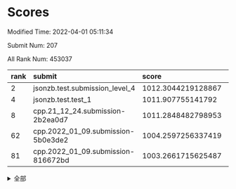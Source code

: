 # Scores

Modified Time: 2022-04-01 05:11:34

Submit Num: 207

All Rank Num: 453037

| rank |               submit               |       score        |       sigma        | pk_num |
| :--- | :--------------------------------- | :----------------- | :----------------- | :----- |
| 2    | jsonzb.test.submission_level_4     | 1012.3044219128867 | 0.8099685282677305 | 8754   |
| 4    | jsonzb.test.test_1                 | 1011.907755141792  | 0.7749034666873278 | 8756   |
| 8    | cpp.21_12_24.submission-2b2ea0d7   | 1011.2848482798953 | 0.805193878343412  | 8758   |
| 62   | cpp.2022_01_09.submission-5b0e3de2 | 1004.2597256337419 | 0.7076345339543968 | 8754   |
| 81   | cpp.2022_01_09.submission-816672bd | 1003.2661715625487 | 0.7043268160534046 | 8753   |


<details>
<summary>全部</summary>

| rank |                 submit                 |       score        |       sigma        | pk_num |
| :--- | :------------------------------------- | :----------------- | :----------------- | :----- |
| 1    | gobigger.level_3.submission_level_3_19 | 1012.5174593121354 | 0.7788116094696557 | 8749   |
| 2    | jsonzb.test.submission_level_4         | 1012.3044219128867 | 0.8099685282677305 | 8754   |
| 3    | gobigger.level_3.submission_level_3_26 | 1011.9371737543279 | 0.7692702972431441 | 8755   |
| 4    | jsonzb.test.test_1                     | 1011.907755141792  | 0.7749034666873278 | 8756   |
| 5    | gobigger.level_3.submission_level_3_16 | 1011.5478443973778 | 0.7627000728996228 | 8753   |
| 6    | gobigger.level_3.submission_level_3_13 | 1011.359416208253  | 0.7606612786763253 | 8757   |
| 7    | gobigger.level_3.submission_level_3_36 | 1011.313120084213  | 0.7781577068885791 | 8758   |
| 8    | cpp.21_12_24.submission-2b2ea0d7       | 1011.2848482798953 | 0.805193878343412  | 8758   |
| 9    | gobigger.level_3.submission_level_3_39 | 1011.0868773687289 | 0.7734451864808439 | 8754   |
| 10   | gobigger.level_3.submission_level_3_11 | 1011.0288024684656 | 0.7482767888864515 | 8755   |
| 11   | gobigger.level_3.submission_level_3_0  | 1010.9193041481769 | 0.7617185001458415 | 8751   |
| 12   | gobigger.level_3.submission_level_3_31 | 1010.7346247473416 | 0.7506869003513844 | 8752   |
| 13   | gobigger.level_3.submission_level_3_28 | 1010.6738699140335 | 0.7815033067273252 | 8755   |
| 14   | gobigger.level_3.submission_level_3_30 | 1010.5791260651796 | 0.7433972720914539 | 8755   |
| 15   | gobigger.level_3.submission_level_3_27 | 1010.5572323225783 | 0.7594463089477819 | 8754   |
| 16   | gobigger.level_3.submission_level_3_18 | 1010.5296576708938 | 0.7585320798441118 | 8754   |
| 17   | gobigger.level_3.submission_level_3_17 | 1010.5273613368721 | 0.7737679685682083 | 8758   |
| 18   | gobigger.level_3.submission_level_3_44 | 1010.5225409561037 | 0.7835756435039652 | 8754   |
| 19   | gobigger.level_3.submission_level_3_20 | 1010.3414205363157 | 0.7428141540584131 | 8762   |
| 20   | gobigger.level_3.submission_level_3_9  | 1010.3245261472185 | 0.761020646057996  | 8758   |
| 21   | gobigger.level_3.submission_level_3_6  | 1010.2895241480643 | 0.7779232115782475 | 8753   |
| 22   | gobigger.level_3.submission_level_3_2  | 1010.2328909566282 | 0.7679227104487474 | 8751   |
| 23   | gobigger.level_3.submission_level_3_46 | 1010.1826838450291 | 0.7759428328533391 | 8752   |
| 24   | gobigger.level_3.submission_level_3_47 | 1010.162791216719  | 0.7556516947875831 | 8755   |
| 25   | gobigger.level_3.submission_level_3_22 | 1010.108072413516  | 0.7429924849596944 | 8752   |
| 26   | gobigger.level_3.submission_level_3_45 | 1010.0764445099643 | 0.7758721708490427 | 8754   |
| 27   | gobigger.level_3.submission_level_3_43 | 1009.9565582421833 | 0.7551647456127301 | 8754   |
| 28   | gobigger.level_3.submission_level_3_14 | 1009.902678505471  | 0.7728202818683075 | 8754   |
| 29   | gobigger.level_3.submission_level_3_49 | 1009.8711035290671 | 0.7466167678627821 | 8752   |
| 30   | gobigger.level_3.submission_level_3_38 | 1009.8527951226752 | 0.7512414486275162 | 8756   |
| 31   | gobigger.level_3.submission_level_3_40 | 1009.7862599636188 | 0.7510978685649699 | 8750   |
| 32   | gobigger.level_3.submission_level_3_1  | 1009.785559107839  | 0.7732203436416853 | 8758   |
| 33   | gobigger.level_3.submission_level_3_37 | 1009.7741122707224 | 0.733246039699123  | 8755   |
| 34   | gobigger.level_3.submission_level_3_42 | 1009.7651348351068 | 0.7636190824697365 | 8752   |
| 35   | gobigger.level_3.submission_level_3_8  | 1009.7359050222827 | 0.7526371260740753 | 8760   |
| 36   | gobigger.level_3.submission_level_3_5  | 1009.7293170944452 | 0.7572671781203908 | 8753   |
| 37   | gobigger.level_3.submission_level_3_7  | 1009.7062580130398 | 0.7674094220799    | 8754   |
| 38   | gobigger.level_3.submission_level_3_12 | 1009.6468381580601 | 0.7625793179952725 | 8751   |
| 39   | gobigger.level_3.submission_level_3_35 | 1009.5157102934736 | 0.7445202448321647 | 8758   |
| 40   | gobigger.level_3.submission_level_3_21 | 1009.5093664274191 | 0.7545297606780936 | 8756   |
| 41   | gobigger.level_3.submission_level_3_41 | 1009.4953909007306 | 0.7581384393994037 | 8755   |
| 42   | gobigger.level_3.submission_level_3_10 | 1009.4844559329542 | 0.7548828501860358 | 8751   |
| 43   | gobigger.level_3.submission_level_3_23 | 1009.4503205220473 | 0.7517770736800198 | 8762   |
| 44   | gobigger.level_3.submission_level_3_48 | 1009.3385683528935 | 0.7540890291827007 | 8753   |
| 45   | gobigger.level_3.submission_level_3_34 | 1009.2178091142382 | 0.7540356468432656 | 8758   |
| 46   | gobigger.level_3.submission_level_3_24 | 1009.1899667329318 | 0.7371371114182704 | 8748   |
| 47   | gobigger.level_3.submission_level_3_29 | 1009.1357522891914 | 0.7446322874100135 | 8757   |
| 48   | gobigger.level_3.submission_level_3_33 | 1008.9971820615528 | 0.7575909728341379 | 8749   |
| 49   | gobigger.level_3.submission_level_3_4  | 1008.94287250817   | 0.7412508261070426 | 8747   |
| 50   | gobigger.level_3.submission_level_3_3  | 1008.9236075071678 | 0.7411642180457441 | 8754   |
| 51   | gobigger.level_3.submission_level_3_15 | 1008.8301012550455 | 0.7348657606039631 | 8753   |
| 52   | gobigger.level_3.submission_level_3_32 | 1008.7966735800803 | 0.7616525106806031 | 8758   |
| 53   | gobigger.level_3.submission_level_3_25 | 1008.6007711027313 | 0.7279628223667314 | 8758   |
| 54   | gobigger.level_1.submission_level_1_32 | 1005.6369174079872 | 0.726316682353533  | 8759   |
| 55   | gobigger.level_1.submission_level_1_21 | 1004.8936616467191 | 0.7090188279947246 | 8754   |
| 56   | gobigger.level_1.submission_level_1_47 | 1004.8313396777696 | 0.698371403434733  | 8754   |
| 57   | gobigger.level_1.submission_level_1_22 | 1004.5121224079476 | 0.708277322728555  | 8747   |
| 58   | gobigger.level_1.submission_level_1_30 | 1004.4200735635172 | 0.695864182064097  | 8750   |
| 59   | gobigger.level_1.submission_level_1_38 | 1004.4102351374198 | 0.7116706328350083 | 8752   |
| 60   | gobigger.level_1.submission_level_1_1  | 1004.2832099422347 | 0.715466882041354  | 8758   |
| 61   | gobigger.level_1.submission_level_1_37 | 1004.2777682330187 | 0.718884143368349  | 8756   |
| 62   | cpp.2022_01_09.submission-5b0e3de2     | 1004.2597256337419 | 0.7076345339543968 | 8754   |
| 63   | gobigger.level_1.submission_level_1_0  | 1004.2447673210252 | 0.7209218110931144 | 8750   |
| 64   | gobigger.level_1.submission_level_1_31 | 1004.1514644931773 | 0.7153665477281536 | 8758   |
| 65   | gobigger.level_1.submission_level_1_48 | 1004.1240024374882 | 0.725749492297054  | 8756   |
| 66   | gobigger.level_1.submission_level_1_36 | 1004.0590862958815 | 0.7278380195918629 | 8754   |
| 67   | gobigger.level_1.submission_level_1_42 | 1003.869358233883  | 0.720667707156229  | 8758   |
| 68   | gobigger.level_1.submission_level_1_13 | 1003.7701979248247 | 0.7069517441328711 | 8755   |
| 69   | gobigger.level_1.submission_level_1_28 | 1003.732425619882  | 0.7209533511162793 | 8758   |
| 70   | gobigger.level_1.submission_level_1_40 | 1003.5908618146077 | 0.7258176427168822 | 8755   |
| 71   | gobigger.level_1.submission_level_1_39 | 1003.5850563675782 | 0.722721049048246  | 8758   |
| 72   | gobigger.level_1.submission_level_1_29 | 1003.5664279531139 | 0.7262818128770078 | 8754   |
| 73   | gobigger.level_1.submission_level_1_18 | 1003.4471244065318 | 0.7098815699668677 | 8753   |
| 74   | gobigger.level_1.submission_level_1_44 | 1003.3947675574406 | 0.7040013235339249 | 8757   |
| 75   | gobigger.level_1.submission_level_1_46 | 1003.3376835392583 | 0.7160274118452998 | 8753   |
| 76   | gobigger.level_1.submission_level_1_5  | 1003.3218068923551 | 0.7124691053019673 | 8750   |
| 77   | gobigger.level_1.submission_level_1_16 | 1003.318873827638  | 0.7090068954152734 | 8761   |
| 78   | gobigger.level_1.submission_level_1_12 | 1003.3177441585425 | 0.7132899713364672 | 8753   |
| 79   | gobigger.level_1.submission_level_1_20 | 1003.3017371177343 | 0.7148539938332324 | 8760   |
| 80   | gobigger.level_1.submission_level_1_7  | 1003.2816534427916 | 0.7079554292601427 | 8751   |
| 81   | cpp.2022_01_09.submission-816672bd     | 1003.2661715625487 | 0.7043268160534046 | 8753   |
| 82   | gobigger.level_1.submission_level_1_35 | 1003.2333090650288 | 0.7181756632957543 | 8752   |
| 83   | gobigger.level_1.submission_level_1_49 | 1003.1681832453379 | 0.7254180828571374 | 8760   |
| 84   | gobigger.level_1.submission_level_1_41 | 1003.1035540818789 | 0.7082436579094489 | 8751   |
| 85   | gobigger.level_1.submission_level_1_43 | 1003.0941080058884 | 0.7160900715427534 | 8758   |
| 86   | gobigger.level_1.submission_level_1_14 | 1003.0150881356979 | 0.7093096382569722 | 8753   |
| 87   | gobigger.level_1.submission_level_1_15 | 1002.9196266404382 | 0.7254817091634782 | 8757   |
| 88   | gobigger.level_1.submission_level_1_4  | 1002.8903218391854 | 0.70899545540048   | 8754   |
| 89   | gobigger.level_1.submission_level_1_25 | 1002.8843354002836 | 0.7265457667444257 | 8754   |
| 90   | gobigger.level_1.submission_level_1_8  | 1002.8808519683924 | 0.7111521031486754 | 8753   |
| 91   | gobigger.level_1.submission_level_1_34 | 1002.8271972356107 | 0.7144015538436361 | 8755   |
| 92   | gobigger.level_1.submission_level_1_11 | 1002.8138806676758 | 0.7123422364789639 | 8752   |
| 93   | gobigger.level_1.submission_level_1_45 | 1002.8095252475805 | 0.7165671095090843 | 8759   |
| 94   | gobigger.level_1.submission_level_1_24 | 1002.760157715325  | 0.722446227694978  | 8756   |
| 95   | gobigger.level_1.submission_level_1_26 | 1002.6749376454508 | 0.7197840074613259 | 8755   |
| 96   | gobigger.level_1.submission_level_1_6  | 1002.6539352134489 | 0.7060348194573526 | 8753   |
| 97   | gobigger.level_1.submission_level_1_10 | 1002.6488814995273 | 0.717694245450826  | 8751   |
| 98   | gobigger.level_1.submission_level_1_3  | 1002.6182730767831 | 0.7036343865353996 | 8750   |
| 99   | gobigger.level_1.submission_level_1_9  | 1002.5970140582142 | 0.7141649014064079 | 8752   |
| 100  | gobigger.level_1.submission_level_1_2  | 1002.5653063441662 | 0.7045385548002928 | 8754   |
| 101  | gobigger.level_1.submission_level_1_33 | 1002.5577459631871 | 0.715357972491533  | 8755   |
| 102  | gobigger.level_1.submission_level_1_27 | 1002.4973669818529 | 0.7213804651768957 | 8758   |
| 103  | gobigger.level_1.submission_level_1_19 | 1002.2492477545903 | 0.7110018171197579 | 8758   |
| 104  | gobigger.level_1.submission_level_1_17 | 1002.2094155650382 | 0.7225874019964794 | 8756   |
| 105  | gobigger.level_1.submission_level_1_23 | 1002.0625804850968 | 0.7055478212579654 | 8758   |
| 106  | gobigger.random.submission_random_22   | 997.2176059969546  | 0.7024760532890306 | 8755   |
| 107  | gobigger.random.submission_random_28   | 996.875338856144   | 0.7166458322389926 | 8751   |
| 108  | gobigger.random.submission_random_39   | 996.6505791643908  | 0.6973334649521966 | 8754   |
| 109  | gobigger.random.submission_random_0    | 996.6304861405184  | 0.7148222279391065 | 8757   |
| 110  | gobigger.random.submission_random_20   | 996.6148493346784  | 0.7119340011574667 | 8755   |
| 111  | gobigger.random.submission_random_34   | 996.5683478839687  | 0.6934542416134295 | 8749   |
| 112  | gobigger.random.submission_random_21   | 996.5562748901907  | 0.7230692441826022 | 8756   |
| 113  | gobigger.random.submission_random_48   | 996.5505053466259  | 0.7255102354968852 | 8753   |
| 114  | gobigger.random.submission_random_7    | 996.5346748796171  | 0.7094625347755316 | 8753   |
| 115  | gobigger.random.submission_random_13   | 996.499060359706   | 0.7240665004570931 | 8759   |
| 116  | gobigger.random.submission_random_32   | 996.4794176938857  | 0.7171128723305175 | 8759   |
| 117  | gobigger.random.submission_random_11   | 996.3549475390946  | 0.7072677134080896 | 8759   |
| 118  | gobigger.random.submission_random_42   | 996.2623979535284  | 0.7118280121640189 | 8752   |
| 119  | gobigger.random.submission_random_6    | 996.2320842191272  | 0.7023586506074099 | 8756   |
| 120  | gobigger.random.submission_random_23   | 996.2250908274461  | 0.7095318793794325 | 8754   |
| 121  | gobigger.random.submission_random_46   | 996.2215353085822  | 0.7053240441613858 | 8755   |
| 122  | gobigger.random.submission_random_19   | 996.1331205450294  | 0.7150853201721646 | 8757   |
| 123  | gobigger.random.submission_random_36   | 996.1241551587648  | 0.7092093265840642 | 8750   |
| 124  | gobigger.random.submission_random_12   | 996.0945038230577  | 0.7243561030277347 | 8752   |
| 125  | gobigger.random.submission_random_26   | 996.0784999076255  | 0.7101023428986922 | 8756   |
| 126  | gobigger.random.submission_random_2    | 996.0629774220838  | 0.711458144633482  | 8753   |
| 127  | gobigger.random.submission_random_41   | 996.0496788524126  | 0.7122043932964864 | 8753   |
| 128  | gobigger.random.submission_random_5    | 996.0392215285456  | 0.7045199255754699 | 8752   |
| 129  | gobigger.random.submission_random_33   | 996.0280376461237  | 0.7063567663910837 | 8752   |
| 130  | gobigger.random.submission_random_38   | 996.0060631480685  | 0.7009092501778682 | 8759   |
| 131  | gobigger.random.submission_random_29   | 995.9999839468251  | 0.7144535796855137 | 8755   |
| 132  | gobigger.random.submission_random_47   | 995.9438206105275  | 0.7217955483463807 | 8760   |
| 133  | gobigger.random.submission_random_35   | 995.8468403930333  | 0.7166007069809825 | 8753   |
| 134  | gobigger.random.submission_random_43   | 995.7873977456395  | 0.7150968098954182 | 8754   |
| 135  | gobigger.random.submission_random_44   | 995.7856923183148  | 0.7014448671196445 | 8753   |
| 136  | gobigger.random.submission_random_14   | 995.7783603587224  | 0.7104757859774901 | 8746   |
| 137  | gobigger.random.submission_random_24   | 995.7740559972625  | 0.7120806220708318 | 8762   |
| 138  | gobigger.random.submission_random_17   | 995.734467184324   | 0.7094099838559732 | 8753   |
| 139  | gobigger.random.submission_random_16   | 995.7336575030874  | 0.7150655444171096 | 8756   |
| 140  | gobigger.random.submission_random_45   | 995.6995800667316  | 0.7109060758580545 | 8755   |
| 141  | gobigger.random.submission_random_18   | 995.6928889446168  | 0.7257561742925532 | 8758   |
| 142  | gobigger.random.submission_random_31   | 995.6773281940472  | 0.7041625193476893 | 8753   |
| 143  | gobigger.random.submission_random_8    | 995.6407730060167  | 0.7072002277800216 | 8758   |
| 144  | gobigger.random.submission_random_37   | 995.6228472541529  | 0.7124334398955219 | 8753   |
| 145  | gobigger.random.submission_random_49   | 995.5711352575202  | 0.705374373877605  | 8754   |
| 146  | gobigger.random.submission_random_10   | 995.5462914820627  | 0.7014253739377168 | 8759   |
| 147  | gobigger.random.submission_random_4    | 995.5343274333682  | 0.7165591751921049 | 8751   |
| 148  | gobigger.random.submission_random_3    | 995.5319735749537  | 0.7328027367817853 | 8759   |
| 149  | gobigger.random.submission_random_9    | 995.4437543523912  | 0.7161618157407574 | 8760   |
| 150  | gobigger.random.submission_random_25   | 995.2391882795686  | 0.7091343790296013 | 8754   |
| 151  | gobigger.random.submission_random_30   | 995.1939844341144  | 0.7049309046693819 | 8749   |
| 152  | gobigger.random.submission_random_1    | 995.1394465916284  | 0.7170593633315144 | 8751   |
| 153  | gobigger.level_2.submission_level_2_48 | 995.0634336342689  | 0.7237937273016739 | 8750   |
| 154  | gobigger.random.submission_random_40   | 995.0395131280254  | 0.7172445180781172 | 8746   |
| 155  | gobigger.random.submission_random_27   | 994.6631978917454  | 0.7186603090474214 | 8753   |
| 156  | gobigger.random.submission_random_15   | 994.3126389330074  | 0.7183171431876454 | 8754   |
| 157  | gobigger.level_2.submission_level_2_20 | 994.2370714452419  | 0.7169568180534636 | 8756   |
| 158  | gobigger.level_2.submission_level_2_21 | 994.1712164799294  | 0.7379718434206577 | 8752   |
| 159  | gobigger.level_2.submission_level_2_27 | 993.572347228223   | 0.7530551615730413 | 8752   |
| 160  | gobigger.level_2.submission_level_2_45 | 993.4464336419478  | 0.7402155869054665 | 8758   |
| 161  | gobigger.level_2.submission_level_2_16 | 993.4282692323037  | 0.7338784076458476 | 8756   |
| 162  | gobigger.level_2.submission_level_2_30 | 993.2989673732437  | 0.7495677539542347 | 8753   |
| 163  | gobigger.level_2.submission_level_2_11 | 993.262736402284   | 0.7362321358018299 | 8749   |
| 164  | gobigger.level_2.submission_level_2_47 | 993.1585970499623  | 0.7353054203042703 | 8759   |
| 165  | gobigger.level_2.submission_level_2_2  | 993.1494329209097  | 0.7388220689995739 | 8756   |
| 166  | gobigger.level_2.submission_level_2_14 | 993.012041464027   | 0.7480877633318063 | 8752   |
| 167  | gobigger.level_2.submission_level_2_38 | 992.8669437138138  | 0.7477682971644517 | 8753   |
| 168  | gobigger.level_2.submission_level_2_13 | 992.8220440874995  | 0.7312094699114089 | 8755   |
| 169  | gobigger.level_2.submission_level_2_6  | 992.7913649536797  | 0.7488247309845989 | 8750   |
| 170  | gobigger.level_2.submission_level_2_26 | 992.7743339502257  | 0.7309415659342707 | 8755   |
| 171  | gobigger.level_2.submission_level_2_22 | 992.7698197008889  | 0.7545015712442203 | 8756   |
| 172  | gobigger.level_2.submission_level_2_35 | 992.6669043112583  | 0.7417767747148403 | 8752   |
| 173  | gobigger.level_2.submission_level_2_39 | 992.6458418987437  | 0.7386718922815217 | 8756   |
| 174  | gobigger.level_2.submission_level_2_42 | 992.6266934138225  | 0.7541044909337863 | 8753   |
| 175  | gobigger.level_2.submission_level_2_15 | 992.4697249561693  | 0.7436802195147053 | 8755   |
| 176  | gobigger.level_2.submission_level_2_31 | 992.3335534924199  | 0.7456852664013849 | 8753   |
| 177  | gobigger.level_2.submission_level_2_36 | 992.3161263855983  | 0.7491045402407951 | 8756   |
| 178  | gobigger.level_2.submission_level_2_24 | 992.2396181820969  | 0.7514486257597381 | 8757   |
| 179  | gobigger.level_2.submission_level_2_46 | 992.2038509765777  | 0.7365816742011645 | 8748   |
| 180  | gobigger.level_2.submission_level_2_1  | 992.1952005967009  | 0.7365140878902938 | 8751   |
| 181  | gobigger.level_2.submission_level_2_40 | 992.1069333770498  | 0.735365328408135  | 8758   |
| 182  | gobigger.level_2.submission_level_2_10 | 992.0976123986801  | 0.7548946607187227 | 8756   |
| 183  | gobigger.level_2.submission_level_2_37 | 992.0548904762722  | 0.7586825598722743 | 8755   |
| 184  | gobigger.level_2.submission_level_2_43 | 991.9890780494378  | 0.7456134591128457 | 8751   |
| 185  | gobigger.level_2.submission_level_2_28 | 991.8833481941347  | 0.7321290182925909 | 8752   |
| 186  | gobigger.level_2.submission_level_2_34 | 991.8686741851992  | 0.7509567280959916 | 8756   |
| 187  | gobigger.level_2.submission_level_2_8  | 991.8581285848123  | 0.7426588191667768 | 8747   |
| 188  | gobigger.level_2.submission_level_2_19 | 991.8494694232232  | 0.7647030148089022 | 8754   |
| 189  | gobigger.level_2.submission_level_2_25 | 991.8225600900939  | 0.7359756390042123 | 8753   |
| 190  | gobigger.level_2.submission_level_2_23 | 991.8149432460016  | 0.742346423139292  | 8755   |
| 191  | gobigger.level_2.submission_level_2_7  | 991.7064308590516  | 0.7447427593286391 | 8753   |
| 192  | gobigger.level_2.submission_level_2_44 | 991.6267988411151  | 0.7612427161891114 | 8748   |
| 193  | gobigger.level_2.submission_level_2_17 | 991.480843638456   | 0.7556495375921883 | 8750   |
| 194  | gobigger.level_2.submission_level_2_4  | 991.326360795957   | 0.751249644192201  | 8751   |
| 195  | gobigger.level_2.submission_level_2_49 | 991.2558418280687  | 0.7686626765879125 | 8755   |
| 196  | gobigger.level_2.submission_level_2_5  | 991.2252950085394  | 0.7692019706181857 | 8750   |
| 197  | gobigger.level_2.submission_level_2_18 | 991.1981127733751  | 0.7459516153809397 | 8756   |
| 198  | gobigger.level_2.submission_level_2_41 | 991.1213448015566  | 0.7656396348631059 | 8756   |
| 199  | gobigger.level_2.submission_level_2_29 | 991.0750759319617  | 0.75464997530268   | 8758   |
| 200  | gobigger.level_2.submission_level_2_33 | 990.8480897365939  | 0.76529165652923   | 8752   |
| 201  | gobigger.level_2.submission_level_2_3  | 990.8086281008211  | 0.7290252314274042 | 8755   |
| 202  | gobigger.level_2.submission_level_2_32 | 990.7500602636908  | 0.764899466054007  | 8753   |
| 203  | gobigger.level_2.submission_level_2_12 | 990.5608762603428  | 0.7776930214965012 | 8764   |
| 204  | gobigger.level_2.submission_level_2_0  | 989.9870865235599  | 0.7573994639050906 | 8753   |
| 205  | gobigger.level_2.submission_level_2_9  | 989.4152672866948  | 0.7916505672619442 | 8753   |
| 206  | gobigger.none.submission_none_0        | 976.9422827884824  | 1.341787125770399  | 8755   |
| 207  | gobigger.none.submission_none_1        | 975.1227244800867  | 1.618440908342922  | 8759   |

</details>